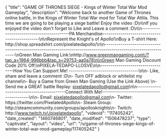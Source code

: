 {
    "title": "GAME OF THRONES SIEGE - Kings of Winter Total War Mod Gameplay",
    "description": "Welcome back to another Game of Thrones online battle, in the Kings of Winter Total War mod for Total War Attila. This time we are going to be playing a siege battle!  Enjoy the video :D\n\nIf you enjoyed the video don't forget to Like and Leave a comment :D\n\n-----------------------------------------PA Merchandise----------------------------------------------\n\nRepresent the Knight's of Apollo!\nBuy a T-shirt Here: http:\/\/shop.spreadshirt.com\/pixelatedapollo\/\n\n---------------------------------------------------------------------------------------------------------------\nGreen Man Gaming Link:\nhttp:\/\/www.greenmangaming.com\/?tap_a=1964-996bbb&tap_s=29753-aa0a78\n\nGreen Man Gaming Discount Code 20% Off:\nPIXELA-TEDAPO-LLOSVE\n\n----------------------------------How You Can Support Me! -----------------------------------\n\n- Like, share and leave a comment :D\n- Turn OFF adblock or whitelist my channel\n- Buy a Game from Green Man Gaming (Use the Link Above) \n- Send me a GREAT battle Replay: pixelatedapollo@gmail.com\n\n------------------------------------------Connect With Me!-----------------------------------------\n\n- Email: pixelatedapollo@gmail.com\n- Twitter: https:\/\/twitter.com\/PixelatedApollo\n- Steam Group:  http:\/\/steamcommunity.com\/groups\/apollosknights\n- Twitch: http:\/\/www.twitch.tv\/pixelatedapollo",
    "videoid": "117405242",
    "date_created": "1460746801",
    "date_modified": "1506478237",
    "type": "captivate",
    "layout": "video",
    "url": "\/v\/game-of-thrones-siege-kings-of-winter-total-war-mod-gameplay\/117405242"
}